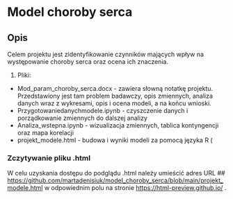 # Model choroby serca

## Opis
Celem projektu jest zidentyfikowanie czynników mających wpływ na występowanie choroby serca oraz ocena ich znaczenia. 
1. Pliki:
- Mod_param_choroby_serca.docx - zawiera słowną notatkę projektu. Przedstawiony jest tam problem badawczy, opis zmiennych, analiza danych wraz z wykresami, opis i ocena modeli, a na końcu wnioski.
- Przygotowaniedanychmodele.ipynb - czyszczenie danych i porządkowanie zmiennych do dalszej analizy
- Analiza_wstepna.ipynb - wizualizacja zmiennych, tablica kontyngencji oraz mapa korelacji
- projekt_modele.html - budowa i wyniki modeli za pomocą języka R (

### Zczytywanie pliku .html
W celu uzyskania dostępu do podglądu .html należy umieścić adres URL ## https://github.com/martadenisiuk/model_choroby_serca/blob/main/projekt_modele.html w odpowiednim polu na stronie https://html-preview.github.io/ .
